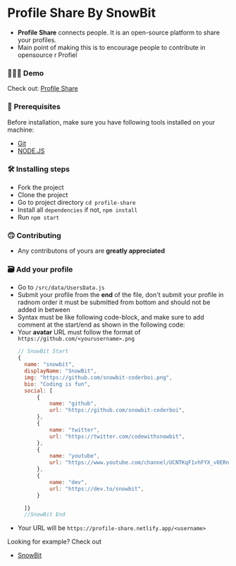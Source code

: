 # Profile Share By SnowBit
- **Profile Share** connects people. It is an open-source platform to share your profiles.
- Main point of making this is to encourage people to contribute in opensource
r Profiel
<!-- Image -->


### 👨🏻‍💻 **Demo**
Check out: [Profile Share](https://profile-share.netlify.app/)
### 🚦 **Prerequisites**
Before installation, make sure you have following tools installed on your machine:
- [Git](https://git-scm.com/downloads)
- [NODE.JS](https://nodejs.org/en/download/)
### 🛠 **Installing steps**
- Fork the project
- Clone the project
- Go to project directory `cd profile-share`
- Install all `dependencies` if not, `npm install`
- Run `npm start`

### 🙃 **Contributing**
- Any contributons of yours are **greatly appreciated**


### 🗃 **Add your profile**
- Go to `/src/data/UsersData.js`
- Submit your profile from the **end** of the file, don't submit your profile in radnom order it must be submitted from bottom and should not be added in between
- Syntax must be like following code-block, and make sure to add comment at the start/end as shown in the following code:
- Your **avatar** URL must follow the format of `https://github.com/<yourusername>.png`
  ```js
  // SnowBit Start
  {
    name: "snowbit",
    displayName: "SnowBit",
    img: "https://github.com/snowbit-coderboi.png",
    bio: "Coding is fun",
    social: [
        {
            name: "github",
            url: "https://github.com/snowbit-coderboi",
        },
        {
            name: "twitter",
            url: "https://twitter.com/codewithsnowbit",
        },
        {
            name: "youtube",
            url: "https://www.youtube.com/channel/UCNTKqF1vhFYX_v0ERnUa1RQ",
        },
        {
            name: "dev",
            url: "https://dev.to/snowbit",
        }

    ]}
    //SnowBit End

- Your URL will be `https://profile-share.netlify.app/<username>`

Looking for example? Check out
- [SnowBit](https://profile-share.netlify.app/snowbit)

